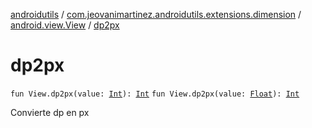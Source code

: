 [androidutils](../../index.md) / [com.jeovanimartinez.androidutils.extensions.dimension](../index.md) / [android.view.View](index.md) / [dp2px](./dp2px.md)

# dp2px

`fun View.dp2px(value: `[`Int`](https://kotlinlang.org/api/latest/jvm/stdlib/kotlin/-int/index.html)`): `[`Int`](https://kotlinlang.org/api/latest/jvm/stdlib/kotlin/-int/index.html)
`fun View.dp2px(value: `[`Float`](https://kotlinlang.org/api/latest/jvm/stdlib/kotlin/-float/index.html)`): `[`Int`](https://kotlinlang.org/api/latest/jvm/stdlib/kotlin/-int/index.html)

Convierte dp en px

